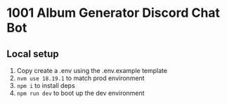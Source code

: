 # 1001 Album Generator Discord Chat Bot

## Local setup

1. Copy create a .env using the .env.example template
1. `nvm use 18.19.1` to match prod environment
1. `npm i` to install deps
1. `npm run dev` to boot up the dev environment
